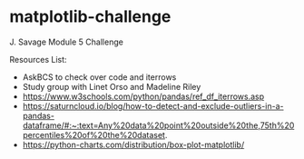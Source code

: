 # matplotlib-challenge

J. Savage Module 5 Challenge

Resources List:
- AskBCS to check over code and iterrows
- Study group with Linet Orso and Madeline Riley
- https://www.w3schools.com/python/pandas/ref_df_iterrows.asp
- https://saturncloud.io/blog/how-to-detect-and-exclude-outliers-in-a-pandas-dataframe/#:~:text=Any%20data%20point%20outside%20the,75th%20percentiles%20of%20the%20dataset.
- https://python-charts.com/distribution/box-plot-matplotlib/

